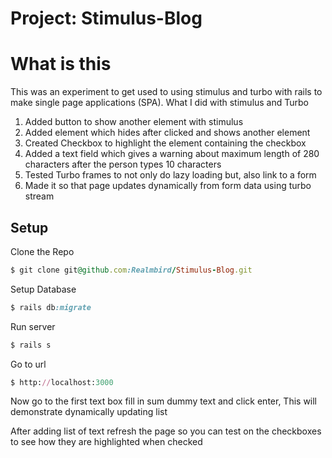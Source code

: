 # Project: Stimulus-Blog
# What is this
This was an experiment to get used to using stimulus and turbo with rails to make single page applications (SPA).
What I did with stimulus and Turbo
1. Added button to show another element with stimulus
2. Added element which hides after clicked and shows another element
3. Created Checkbox to highlight the element containing the checkbox
4. Added a text field which gives a warning about maximum length of 280 characters after the person types 10 characters
5. Tested Turbo frames to not only do lazy loading but, also link to a form
6. Made it so that page updates dynamically from form data using turbo stream

## Setup
Clone the Repo
```ruby
$ git clone git@github.com:Realmbird/Stimulus-Blog.git
```
Setup Database
```ruby
$ rails db:migrate
```
Run server
```ruby
$ rails s
```

Go to url
```ruby
$ http://localhost:3000
```
Now go to the first text box fill in sum dummy text and click enter,
This will demonstrate dynamically updating list 

After adding list of text refresh the page so you can test on the checkboxes to see how they are highlighted when checked
